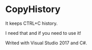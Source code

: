 # CopyHistory

It keeps CTRL+C history.

I need that and if you need to use it!

Writed with Visual Studio 2017 and C#.
